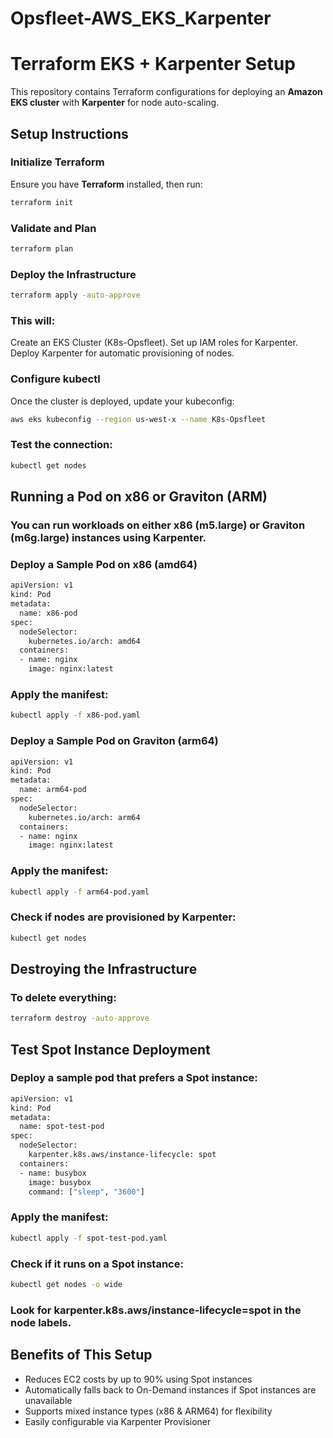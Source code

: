 # Opsfleet-AWS_EKS_Karpenter

# Terraform EKS + Karpenter Setup

This repository contains Terraform configurations for deploying an **Amazon EKS cluster** with **Karpenter** for node auto-scaling.

## Setup Instructions

### **Initialize Terraform**
Ensure you have **Terraform** installed, then run:
```sh
terraform init
```
### **Validate and Plan**
```sh
terraform plan
```
### **Deploy the Infrastructure**
```sh
terraform apply -auto-approve
```
### **This will:**

Create an EKS Cluster (K8s-Opsfleet).
Set up IAM roles for Karpenter.
Deploy Karpenter for automatic provisioning of nodes.

### **Configure kubectl**
Once the cluster is deployed, update your kubeconfig:
```sh
aws eks kubeconfig --region us-west-x --name K8s-Opsfleet
```
### **Test the connection:**
```sh
kubectl get nodes
```

## Running a Pod on x86 or Graviton (ARM)

### **You can run workloads on either x86 (m5.large) or Graviton (m6g.large) instances using Karpenter.**

### **Deploy a Sample Pod on x86 (amd64)**
```sh
apiVersion: v1
kind: Pod
metadata:
  name: x86-pod
spec:
  nodeSelector:
    kubernetes.io/arch: amd64
  containers:
  - name: nginx
    image: nginx:latest
```
### **Apply the manifest:**
```sh
kubectl apply -f x86-pod.yaml
```

### **Deploy a Sample Pod on Graviton (arm64)**
```sh
apiVersion: v1
kind: Pod
metadata:
  name: arm64-pod
spec:
  nodeSelector:
    kubernetes.io/arch: arm64
  containers:
  - name: nginx
    image: nginx:latest
```
### **Apply the manifest:**
```sh
kubectl apply -f arm64-pod.yaml
```

### **Check if nodes are provisioned by Karpenter:**
```sh
kubectl get nodes
```
## Destroying the Infrastructure

### **To delete everything:**
```sh
terraform destroy -auto-approve
```

## Test Spot Instance Deployment

### **Deploy a sample pod that prefers a Spot instance:**

```bash
apiVersion: v1
kind: Pod
metadata:
  name: spot-test-pod
spec:
  nodeSelector:
    karpenter.k8s.aws/instance-lifecycle: spot
  containers:
  - name: busybox
    image: busybox
    command: ["sleep", "3600"]
```

### **Apply the manifest:**
```bash
kubectl apply -f spot-test-pod.yaml
```

### **Check if it runs on a Spot instance:**
```bash
kubectl get nodes -o wide
```

### **Look for karpenter.k8s.aws/instance-lifecycle=spot in the node labels.**

## Benefits of This Setup

- Reduces EC2 costs by up to 90% using Spot instances
- Automatically falls back to On-Demand instances if Spot instances are unavailable
- Supports mixed instance types (x86 & ARM64) for flexibility
- Easily configurable via Karpenter Provisioner